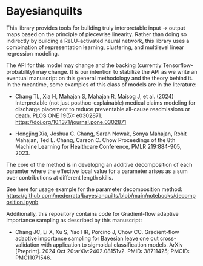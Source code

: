 # Bayesianquilts
This library provides tools for building truly interpretable input -> output maps based on the principle of piecewise linearity. Rather than doing so
indirectly by building a ReLU-activated neural network, this library uses a 
combination of representation learning, clustering, and multilevel linear regression modeling.

The API for this model may change and the backing (currently Tensorflow-probability) may change. It is our intention to stabilize the API as we write an eventual manuscript on this general methodology and the theory behind it. In the meantime, some examples of this class of models are in the literature:

* Chang TL, Xia H, Mahajan S, Mahajan R, Maisog J, et al. (2024) Interpretable (not just posthoc-explainable) medical claims modeling for discharge placement to reduce preventable all-cause readmissions or death. PLOS ONE 19(5): e0302871. https://doi.org/10.1371/journal.pone.0302871

* Hongjing Xia, Joshua C. Chang, Sarah Nowak, Sonya Mahajan, Rohit Mahajan, Ted L. Chang, Carson C. Chow Proceedings of the 8th Machine Learning for Healthcare Conference, PMLR 219:884-905, 2023.

The core of the method is in developng an additive decomposition of each paramter where the effecitve local value for a parameter arises as a sum over contributions at different length skills.

See here for usage example for the parameter decomposition method: https://github.com/mederrata/bayesianquilts/blob/main/notebooks/decomposition.ipynb

Additionally, this repository contains code for Gradient-flow adaptive importance sampling as described by this manuscript:

* Chang JC, Li X, Xu S, Yao HR, Porcino J, Chow CC. Gradient-flow adaptive importance sampling for Bayesian leave one out cross-validation with application to sigmoidal classification models. ArXiv [Preprint]. 2024 Oct 20:arXiv:2402.08151v2. PMID: 38711425; PMCID: PMC11071546.

